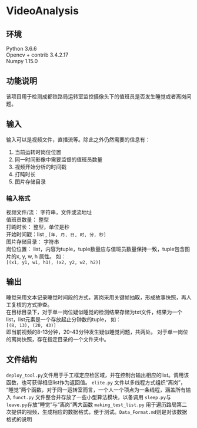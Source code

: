 # VideoAnalysis
## 环境
Python 3.6.6  
Opencv + contrib 3.4.2.17  
Numpy 1.15.0  
## 功能说明
该项目用于检测成都铁路局运转室监控摄像头下的值班员是否发生睡觉或者离岗问题。
## 输入
输入可以是视频文件，直播流等。除此之外仍然需要的信息有：

1. 当前运转时岗位位置
2. 同一时间影像中需要监督的值班员数量
3. 视频开始分析的时间戳
4. 打盹时长
5. 图片存储目录

### 输入格式
视频文件/流： 字符串，文件或流地址  
值班员数量： 整型  
打盹时长： 整型，单位是秒  
开始时间戳：list , `[年, 月, 日, 时, 分, 秒]`  
图片存储目录： 字符串  
岗位位置： list，内容为tuple，tuple数量应与值班员数量保持一致，tuple包含图片的x, y, w, h 属性。 如：  
`[(x1, y1, w1, h1), (x2, y2, w2, h2)]`  

## 输出
睡觉采用文本记录睡觉时间段的方式，离岗采用关键帧抽取，形成故事快照，再人工复核的方式排查。  
在目标目录下，对于单一岗位疑似睡觉的检测结果存储为txt文件，结果为一个list，list元素是一个存放起止分钟数的tuple， 如：  
`[(8, 13), (20, 43)]`   
即当前视频的8-13分钟，20-43分钟发生疑似睡觉问题，共两处。
对于单一岗位的离岗快照，存在指定目录的一个文件夹中。

## 文件结构
`deploy_tool.py`文件用于手工框定应检区域，并在控制台输出相应的list。调用该函数，也可获得相应list作为返回值。
`elite.py` 文件以多线程方式组织“离岗”， “睡觉”两个函数，对于同一运转室而言，一个人一个项点为一条线程，涵盖所有输入
`funct.py` 文件整合并存放了一些小型算法模块，以备调用
`sleep.py`与`leave.py`存放“睡觉”与“离岗”两大函数
`making_test_list.py` 用于遍历路局第二次提供的视频，生成相应的数据格式，便于测试。`Data_Format.md`则是对该数据格式的说明